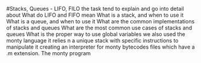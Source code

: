 #Stacks, Queues - LIFO, FILO the task tend to explain and go into detail about What do LIFO and FIFO mean What is a stack, and when to use it What is a queue, and when to use it What are the common implementations of stacks and queues What are the most common use cases of stacks and queues What is the proper way to use global variables we also used the monty language it relies n a unique stack with specific instructions to manipulate it creating an interpreter for monty bytecodes files which have a .m extension. The monty program

